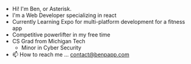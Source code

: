 - Hi! I'm Ben, or Asterisk.
- I'm a Web Developer specializing in react
- Currently Learning Expo for multi-platform development for a fitness app
- Competitive powerlifter in my free time
- CS Grad from Michigan Tech
   - Minor in Cyber Security
- 📫 How to reach me ... contact@benpapp.com

<!---
OneAsterisk/OneAsterisk is a ✨ special ✨ repository because its `README.md` (this file) appears on your GitHub profile.
You can click the Preview link to take a look at your changes.
--->
